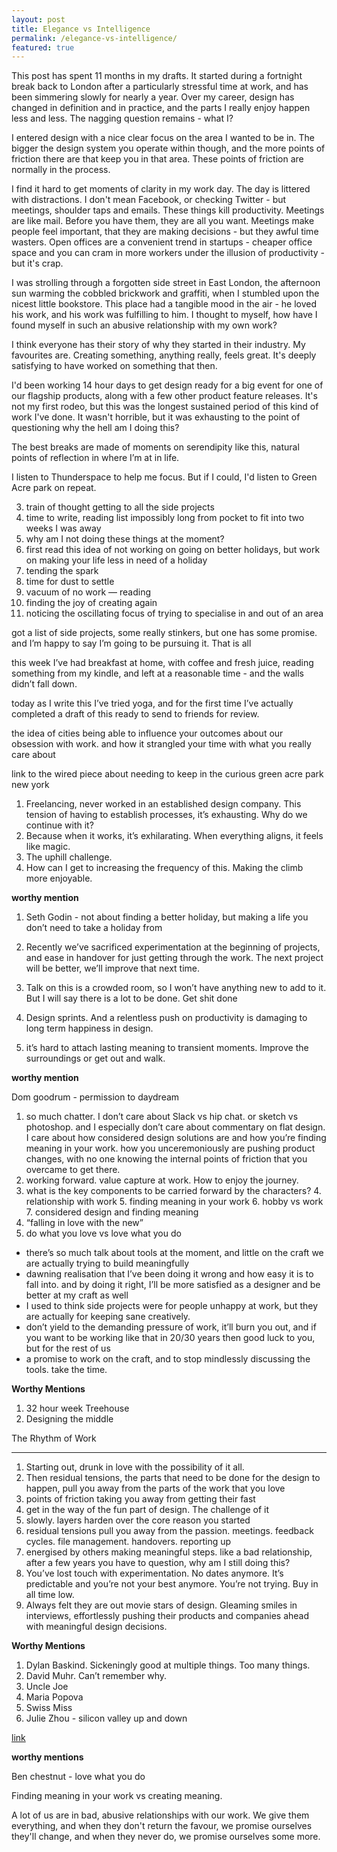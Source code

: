 ```yaml
---
layout: post
title: Elegance vs Intelligence
permalink: /elegance-vs-intelligence/
featured: true
---
```


This post has spent 11 months in my drafts. It started during a fortnight break back to London after a particularly stressful time at work, and has been simmering slowly for nearly a year. Over my career, design has changed in definition and in practice, and the parts I really enjoy happen less and less. The nagging question remains - what I?

I entered design with a nice clear focus on the area I wanted to be in. The bigger the design system you operate within though, and the more points of friction there are that keep you in that area. These points of friction are normally in the process.

I find it hard to get moments of clarity in my work day. The day is littered with distractions. I don't mean Facebook, or checking Twitter - but meetings, shoulder taps and emails. These things kill productivity. Meetings are like mail. Before you have them, they are all you want. Meetings make people feel important, that they are making decisions - but they awful time wasters.  Open offices are a convenient trend in startups - cheaper office space and you can cram in more workers under the illusion of productivity - but it's crap.

I was strolling through a forgotten side street in East London, the afternoon sun warming the cobbled brickwork and graffiti, when I stumbled upon the nicest little bookstore. This place had a tangible mood in the air - he loved his work, and his work was fulfilling to him. I thought to myself, how have I found myself in such an abusive relationship with my own work?

I think everyone has their story of why they started in their industry. My favourites are. Creating something, anything really, feels great. It's deeply satisfying to have worked on something that then.

I'd been working 14 hour days to get design ready for a big event for one of our flagship products, along with a few other product feature releases. It's not my first rodeo, but this was the longest sustained period of this kind of work I've done. It wasn't horrible, but it was exhausting to the point of questioning why the hell am I doing this?

The best breaks are made of moments on serendipity like this, natural points of reflection in where I’m at in life.

I listen to Thunderspace to help me focus. But if I could, I'd listen to Green Acre park on repeat.


3. train of thought getting to all the side projects
4. time to write, reading list impossibly long from pocket to fit into two weeks I was away
5. why am I not doing these things at the moment?
6. first read this idea of not working on going on better holidays, but work on making your life less in need of a holiday
7. tending the spark
8. time for dust to settle
9. vacuum of no work — reading
10. finding the joy of creating again
11. noticing the oscillating focus of trying to specialise in and out of an area

got a list of side projects, some really stinkers, but one has some promise. and I’m happy to say I’m going to be pursuing it. That is all

this week I’ve had breakfast at home, with coffee and fresh juice, reading something from my kindle, and left at a reasonable time - and the walls didn’t fall down.

today as I write this I’ve tried yoga, and for the first time I’ve actually completed a draft of this ready to send to friends for review.

the idea of cities being able to influence your outcomes
about our obsession with work. and how it strangled your time with what you really care about


link to the wired piece about needing to keep in the curious
green acre park new york

1. Freelancing, never worked in an established design company. This tension of having to establish processes, it’s exhausting. Why do we continue with it?
2. Because when it works, it’s exhilarating. When everything aligns, it feels like magic.
3. The uphill challenge.
4. How can I get to increasing the frequency of this. Making the climb more enjoyable.

**worthy mention**
1. Seth Godin - not about finding a better holiday, but making a life you don’t need to take a holiday from

1. Recently we’ve sacrificed experimentation at the beginning of projects, and ease in handover for just getting through the work. The next project will be better, we’ll improve that next time.
2. Talk on this is a crowded room, so I won’t have anything new to add to it. But I will say there is a lot to be done. Get shit done
3. Design sprints. And a relentless push on productivity is damaging to long term happiness in design.
4. it’s hard to attach lasting meaning to transient moments. Improve the surroundings or get out and walk.

**worthy mention**

Dom goodrum - permission to daydream

1. so much chatter. I don’t care about Slack vs hip chat. or sketch vs photoshop. and I especially don’t care about commentary on flat design. I care about how considered design solutions are and how you’re finding meaning in your work. how you unceremoniously are pushing product changes, with no one knowing the internal points of friction that you overcame to get there.
2. working forward. value capture at work. How to enjoy the journey.
3. what is the key components to be carried forward by the characters?
		4. relationship with work
		5. finding meaning in your work
		6. hobby vs work
		7. considered design and finding meaning
8. “falling in love with the new”
9. do what you love vs love what you do

- there’s so much talk about tools at the moment, and little on the craft we are actually trying to build meaningfully
- dawning realisation that I’ve been doing it wrong and how easy it is to fall into. and by doing it right, I’ll be more satisfied as a designer and be better at my craft as well
- I used to think side projects were for people unhappy at work, but they are actually for keeping sane creatively.
- don’t yield to the demanding pressure of work, it’ll burn you out, and if you want to be working like that in 20/30 years then good luck to you, but for the rest of us
- a promise to work on the craft, and to stop mindlessly discussing the tools. take the time.




**Worthy Mentions**
1. 32 hour week Treehouse
2. Designing the middle


The Rhythm of Work

- - -

1. Starting out, drunk in love with the possibility of it all.
2. Then residual tensions, the parts that need to be done for the design to happen, pull you away from the parts of the work that you love
3. points of friction taking you away from getting their fast
4. get in the way of the fun part of design. The challenge of it
5. slowly. layers harden over the core reason you started
6. residual tensions pull you away from the passion. meetings. feedback cycles. file management. handovers. reporting up
7. energised by others making meaningful steps. like a bad relationship, after a few years you have to question, why am I still doing this?
8. You’ve lost touch with experimentation. No dates anymore. It’s predictable and you’re not your best anymore. You’re not trying. Buy in all time low.
9. Always felt they are out movie stars of design. Gleaming smiles in interviews, effortlessly pushing their products and companies ahead with meaningful design decisions.

**Worthy Mentions**
1. Dylan Baskind. Sickeningly good at multiple things. Too many things.
2. David Muhr. Can’t remember why.
3. Uncle Joe
4. Maria Popova
5. Swiss Miss
6. Julie Zhou - silicon valley up and down

[link](http://www.nytimes.com/2016/06/12/fashion/internet-technology-phones-introspection.html?ref=technology)

**worthy mentions**

Ben chestnut - love what you do

Finding meaning in your work vs creating meaning.


A lot of us are in bad, abusive relationships with our work. We give them everything, and when they don't return the favour, we promise ourselves they'll change, and when they never do, we promise ourselves some more.
